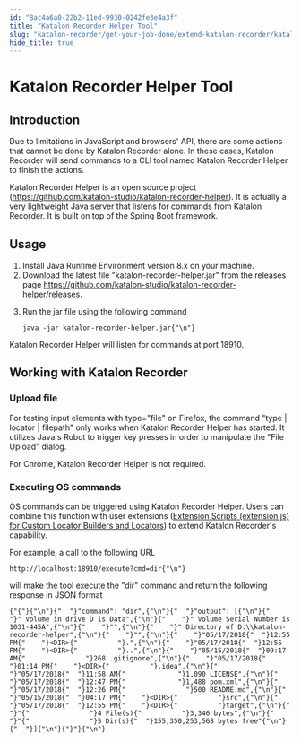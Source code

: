 ```yaml
---
id: "8ac4a6a0-22b2-11ed-9930-0242fe3e4a3f"
title: "Katalon Recorder Helper Tool"
slug: "katalon-recorder/get-your-job-done/extend-katalon-recorder/katalon-recorder-helper-tool"
hide_title: true
---
```

    

# <a id="id_katalon-recorder-helper-tool" class="anchor_top_offset"/><a id="ariaid-title1" class="anchor_top_offset"/>Katalon Recorder Helper Tool

    
    
  
    

## <a id="id_1" class="anchor_top_offset"/>Introduction

    
      
<p xmlns="http://www.w3.org/1999/xhtml" className="p">Due to limitations in JavaScript and browsers' API, there are   some actions that cannot be done by Katalon Recorder alone. In   these cases, Katalon Recorder will send commands to a CLI tool   named Katalon Recorder Helper to finish the actions.</p> 
      
<p xmlns="http://www.w3.org/1999/xhtml" className="p">Katalon Recorder Helper is an open source project (<a className="xref j-external-link" href="https://github.com/katalon-studio/katalon-recorder-helper" target="_blank">https://github.com/katalon-studio/katalon-recorder-helper</a>).   It is actually a very lightweight Java server that listens for   commands from Katalon Recorder. It is built on top of the Spring   Boot framework.</p> 
    
  
    

## <a id="id_2" class="anchor_top_offset"/>Usage

    
      
<ol xmlns="http://www.w3.org/1999/xhtml" className="ol">   <li className="li">Install Java Runtime Environment version 8.x on your     machine.</li>   <li className="li">Download the latest file "katalon-recorder-helper.jar" from the     releases page <a className="xref j-external-link" href="https://github.com/katalon-studio/katalon-recorder-helper/releases" target="_blank">https://github.com/katalon-studio/katalon-recorder-helper/releases</a>.</li>   <li className="li">     <p className="p">Run the jar file using the following command</p>     <pre className="pre codeblock"><code>java -jar katalon-recorder-helper.jar{"\n"}</code></pre>   </li> </ol> 
      
<p xmlns="http://www.w3.org/1999/xhtml" className="p">Katalon Recorder Helper will listen for commands at port   18910.</p> 
    
  
    

## <a id="id_3" class="anchor_top_offset"/>Working with Katalon Recorder

    
          
      

### <a id="id_4" class="anchor_top_offset"/>Upload file

      
        
<p xmlns="http://www.w3.org/1999/xhtml" className="p">For testing input elements with type="file" on Firefox, the   command "type | locator | filepath" only works when Katalon   Recorder Helper has started. It utilizes Java's Robot to trigger   key presses in order to manipulate the "File Upload"    dialog.</p> 
        
<p xmlns="http://www.w3.org/1999/xhtml" className="p">For Chrome, Katalon Recorder Helper is not required.</p> 
      
    

### <a id="id_5" class="anchor_top_offset"/>Executing OS commands

<p xmlns="http://www.w3.org/1999/xhtml" className="p">OS commands can be triggered using Katalon Recorder Helper.   Users can combine this function with user extensions (<a className="xref" href="/docs/legacy/katalon-recorder/get-your-job-done/extend-katalon-recorder/extension-scripts-aka-user-extensions.js-for-custom-locator-builders-and-actions">Extension Scripts (extension.js) for Custom Locator Builders and Locators</a>) to extend   Katalon Recorder's capability.</p> 
<p xmlns="http://www.w3.org/1999/xhtml" className="p">For example, a call to the following URL</p> 
<pre xmlns="http://www.w3.org/1999/xhtml" className="pre codeblock"><code>http://localhost:18910/execute?cmd=dir{"\n"}</code></pre> 
<p xmlns="http://www.w3.org/1999/xhtml" className="p">will make the tool execute the "dir" command and return the   following response in JSON format</p> 
<pre xmlns="http://www.w3.org/1999/xhtml" className="pre codeblock"><code>{"{"}{"\n"}{"  "}"command": "dir",{"\n"}{"  "}"output": [{"\n"}{"    "}" Volume in drive D is Data",{"\n"}{"    "}" Volume Serial Number is 1031-445A",{"\n"}{"    "}"",{"\n"}{"    "}" Directory of D:\\katalon-recorder-helper",{"\n"}{"    "}"",{"\n"}{"    "}"05/17/2018{"  "}12:55 PM{"    "}&lt;DIR&gt;{"          "}.",{"\n"}{"    "}"05/17/2018{"  "}12:55 PM{"    "}&lt;DIR&gt;{"          "}..",{"\n"}{"    "}"05/15/2018{"  "}09:17 AM{"               "}268 .gitignore",{"\n"}{"    "}"05/17/2018{"  "}01:14 PM{"    "}&lt;DIR&gt;{"          "}.idea",{"\n"}{"    "}"05/17/2018{"  "}11:58 AM{"             "}1,090 LICENSE",{"\n"}{"    "}"05/17/2018{"  "}12:47 PM{"             "}1,488 pom.xml",{"\n"}{"    "}"05/17/2018{"  "}12:26 PM{"               "}500 README.md",{"\n"}{"    "}"05/15/2018{"  "}04:17 PM{"    "}&lt;DIR&gt;{"          "}src",{"\n"}{"    "}"05/17/2018{"  "}12:55 PM{"    "}&lt;DIR&gt;{"          "}target",{"\n"}{"    "}"{"               "}4 File(s){"          "}3,346 bytes",{"\n"}{"    "}"{"               "}5 Dir(s){"  "}155,350,253,568 bytes free"{"\n"}{"  "}]{"\n"}{"}"}{"\n"}</code></pre> 
